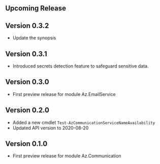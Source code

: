 <!--
    Please leave this section at the top of the change log.

    Changes for the upcoming release should go under the section titled "Upcoming Release", and should adhere to the following format:

    ## Upcoming Release
    * Overview of change #1
        - Additional information about change #1
    * Overview of change #2
        - Additional information about change #2
        - Additional information about change #2
    * Overview of change #3
    * Overview of change #4
        - Additional information about change #4

    ## YYYY.MM.DD - Version X.Y.Z (Previous Release)
    * Overview of change #1
        - Additional information about change #1
-->
## Upcoming Release

## Version 0.3.2
* Update the synopsis

## Version 0.3.1
* Introduced secrets detection feature to safeguard sensitive data.

## Version 0.3.0
* First preview release for module Az.EmailService

## Version 0.2.0
* Added a new cmdlet `Test-AzCommunicationServiceNameAvailability`
* Updated API version to 2020-08-20

## Version 0.1.0
* First preview release for module Az.Communication

